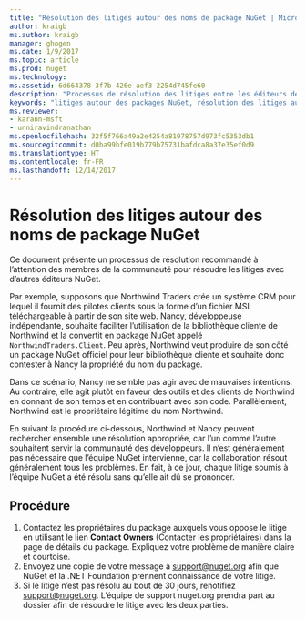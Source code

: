 ```yaml
---
title: "Résolution des litiges autour des noms de package NuGet | Microsoft Docs"
author: kraigb
ms.author: kraigb
manager: ghogen
ms.date: 1/9/2017
ms.topic: article
ms.prod: nuget
ms.technology: 
ms.assetid: 6d664378-3f7b-426e-aef3-2254d745fe60
description: "Processus de résolution des litiges entre les éditeurs de packages NuGet liés à la personnalisation, aux marques et autres situations de conflit."
keywords: "litiges autour des packages NuGet, résolution des litiges autour de NuGet, processus de résolution des litiges"
ms.reviewer:
- karann-msft
- unniravindranathan
ms.openlocfilehash: 32f5f766a49a2e4254a81978757d973fc5353db1
ms.sourcegitcommit: d0ba99bfe019b779b75731bafdca8a37e35ef0d9
ms.translationtype: HT
ms.contentlocale: fr-FR
ms.lasthandoff: 12/14/2017
---
```

# <a name="resolving-disputes-over-nuget-package-names"></a>Résolution des litiges autour des noms de package NuGet

Ce document présente un processus de résolution recommandé à l’attention des membres de la communauté pour résoudre les litiges avec d’autres éditeurs NuGet.  

Par exemple, supposons que Northwind Traders crée un système CRM pour lequel il fournit des pilotes clients sous la forme d’un fichier MSI téléchargeable à partir de son site web. Nancy, développeuse indépendante, souhaite faciliter l’utilisation de la bibliothèque cliente de Northwind et la convertit en package NuGet appelé `NorthwindTraders.Client`. Peu après, Northwind veut produire de son côté un package NuGet officiel pour leur bibliothèque cliente et souhaite donc contester à Nancy la propriété du nom du package.

Dans ce scénario, Nancy ne semble pas agir avec de mauvaises intentions. Au contraire, elle agit plutôt en faveur des outils et des clients de Northwind en donnant de son temps et en contribuant avec son code. Parallèlement, Northwind est le propriétaire légitime du nom Northwind.

En suivant la procédure ci-dessous, Northwind et Nancy peuvent rechercher ensemble une résolution appropriée, car l’un comme l’autre souhaitent servir la communauté des développeurs. Il n’est généralement pas nécessaire que l’équipe NuGet intervienne, car la collaboration résout généralement tous les problèmes. En fait, à ce jour, chaque litige soumis à l’équipe NuGet a été résolu sans qu’elle ait dû se prononcer.


## <a name="process"></a>Procédure

1. Contactez les propriétaires du package auxquels vous oppose le litige en utilisant le lien **Contact Owners** (Contacter les propriétaires) dans la page de détails du package. Expliquez votre problème de manière claire et courtoise.
2. Envoyez une copie de votre message à [support@nuget.org](mailto:support@nuget.org) afin que NuGet et la .NET Foundation prennent connaissance de votre litige.
3. Si le litige n’est pas résolu au bout de 30 jours, renotifiez [support@nuget.org](mailto:support@nuget.org). L’équipe de support nuget.org prendra part au dossier afin de résoudre le litige avec les deux parties.
